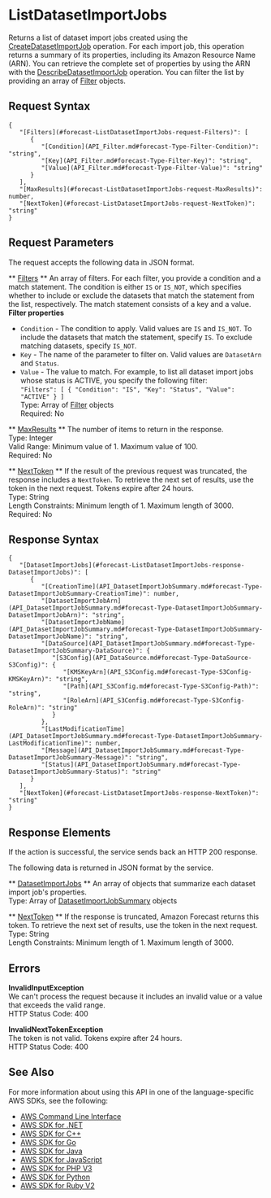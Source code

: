 # ListDatasetImportJobs<a name="API_ListDatasetImportJobs"></a>

Returns a list of dataset import jobs created using the [CreateDatasetImportJob](API_CreateDatasetImportJob.md) operation\. For each import job, this operation returns a summary of its properties, including its Amazon Resource Name \(ARN\)\. You can retrieve the complete set of properties by using the ARN with the [DescribeDatasetImportJob](API_DescribeDatasetImportJob.md) operation\. You can filter the list by providing an array of [Filter](API_Filter.md) objects\.

## Request Syntax<a name="API_ListDatasetImportJobs_RequestSyntax"></a>

```
{
   "[Filters](#forecast-ListDatasetImportJobs-request-Filters)": [ 
      { 
         "[Condition](API_Filter.md#forecast-Type-Filter-Condition)": "string",
         "[Key](API_Filter.md#forecast-Type-Filter-Key)": "string",
         "[Value](API_Filter.md#forecast-Type-Filter-Value)": "string"
      }
   ],
   "[MaxResults](#forecast-ListDatasetImportJobs-request-MaxResults)": number,
   "[NextToken](#forecast-ListDatasetImportJobs-request-NextToken)": "string"
}
```

## Request Parameters<a name="API_ListDatasetImportJobs_RequestParameters"></a>

The request accepts the following data in JSON format\.

 ** [Filters](#API_ListDatasetImportJobs_RequestSyntax) **   <a name="forecast-ListDatasetImportJobs-request-Filters"></a>
An array of filters\. For each filter, you provide a condition and a match statement\. The condition is either `IS` or `IS_NOT`, which specifies whether to include or exclude the datasets that match the statement from the list, respectively\. The match statement consists of a key and a value\.  
 **Filter properties**   
+  `Condition` \- The condition to apply\. Valid values are `IS` and `IS_NOT`\. To include the datasets that match the statement, specify `IS`\. To exclude matching datasets, specify `IS_NOT`\.
+  `Key` \- The name of the parameter to filter on\. Valid values are `DatasetArn` and `Status`\.
+  `Value` \- The value to match\.
For example, to list all dataset import jobs whose status is ACTIVE, you specify the following filter:  
 `"Filters": [ { "Condition": "IS", "Key": "Status", "Value": "ACTIVE" } ]`   
Type: Array of [Filter](API_Filter.md) objects  
Required: No

 ** [MaxResults](#API_ListDatasetImportJobs_RequestSyntax) **   <a name="forecast-ListDatasetImportJobs-request-MaxResults"></a>
The number of items to return in the response\.  
Type: Integer  
Valid Range: Minimum value of 1\. Maximum value of 100\.  
Required: No

 ** [NextToken](#API_ListDatasetImportJobs_RequestSyntax) **   <a name="forecast-ListDatasetImportJobs-request-NextToken"></a>
If the result of the previous request was truncated, the response includes a `NextToken`\. To retrieve the next set of results, use the token in the next request\. Tokens expire after 24 hours\.  
Type: String  
Length Constraints: Minimum length of 1\. Maximum length of 3000\.  
Required: No

## Response Syntax<a name="API_ListDatasetImportJobs_ResponseSyntax"></a>

```
{
   "[DatasetImportJobs](#forecast-ListDatasetImportJobs-response-DatasetImportJobs)": [ 
      { 
         "[CreationTime](API_DatasetImportJobSummary.md#forecast-Type-DatasetImportJobSummary-CreationTime)": number,
         "[DatasetImportJobArn](API_DatasetImportJobSummary.md#forecast-Type-DatasetImportJobSummary-DatasetImportJobArn)": "string",
         "[DatasetImportJobName](API_DatasetImportJobSummary.md#forecast-Type-DatasetImportJobSummary-DatasetImportJobName)": "string",
         "[DataSource](API_DatasetImportJobSummary.md#forecast-Type-DatasetImportJobSummary-DataSource)": { 
            "[S3Config](API_DataSource.md#forecast-Type-DataSource-S3Config)": { 
               "[KMSKeyArn](API_S3Config.md#forecast-Type-S3Config-KMSKeyArn)": "string",
               "[Path](API_S3Config.md#forecast-Type-S3Config-Path)": "string",
               "[RoleArn](API_S3Config.md#forecast-Type-S3Config-RoleArn)": "string"
            }
         },
         "[LastModificationTime](API_DatasetImportJobSummary.md#forecast-Type-DatasetImportJobSummary-LastModificationTime)": number,
         "[Message](API_DatasetImportJobSummary.md#forecast-Type-DatasetImportJobSummary-Message)": "string",
         "[Status](API_DatasetImportJobSummary.md#forecast-Type-DatasetImportJobSummary-Status)": "string"
      }
   ],
   "[NextToken](#forecast-ListDatasetImportJobs-response-NextToken)": "string"
}
```

## Response Elements<a name="API_ListDatasetImportJobs_ResponseElements"></a>

If the action is successful, the service sends back an HTTP 200 response\.

The following data is returned in JSON format by the service\.

 ** [DatasetImportJobs](#API_ListDatasetImportJobs_ResponseSyntax) **   <a name="forecast-ListDatasetImportJobs-response-DatasetImportJobs"></a>
An array of objects that summarize each dataset import job's properties\.  
Type: Array of [DatasetImportJobSummary](API_DatasetImportJobSummary.md) objects

 ** [NextToken](#API_ListDatasetImportJobs_ResponseSyntax) **   <a name="forecast-ListDatasetImportJobs-response-NextToken"></a>
If the response is truncated, Amazon Forecast returns this token\. To retrieve the next set of results, use the token in the next request\.  
Type: String  
Length Constraints: Minimum length of 1\. Maximum length of 3000\.

## Errors<a name="API_ListDatasetImportJobs_Errors"></a>

 **InvalidInputException**   
We can't process the request because it includes an invalid value or a value that exceeds the valid range\.  
HTTP Status Code: 400

 **InvalidNextTokenException**   
The token is not valid\. Tokens expire after 24 hours\.  
HTTP Status Code: 400

## See Also<a name="API_ListDatasetImportJobs_SeeAlso"></a>

For more information about using this API in one of the language\-specific AWS SDKs, see the following:
+  [AWS Command Line Interface](https://docs.aws.amazon.com/goto/aws-cli/forecast-2018-06-26/ListDatasetImportJobs) 
+  [AWS SDK for \.NET](https://docs.aws.amazon.com/goto/DotNetSDKV3/forecast-2018-06-26/ListDatasetImportJobs) 
+  [AWS SDK for C\+\+](https://docs.aws.amazon.com/goto/SdkForCpp/forecast-2018-06-26/ListDatasetImportJobs) 
+  [AWS SDK for Go](https://docs.aws.amazon.com/goto/SdkForGoV1/forecast-2018-06-26/ListDatasetImportJobs) 
+  [AWS SDK for Java](https://docs.aws.amazon.com/goto/SdkForJava/forecast-2018-06-26/ListDatasetImportJobs) 
+  [AWS SDK for JavaScript](https://docs.aws.amazon.com/goto/AWSJavaScriptSDK/forecast-2018-06-26/ListDatasetImportJobs) 
+  [AWS SDK for PHP V3](https://docs.aws.amazon.com/goto/SdkForPHPV3/forecast-2018-06-26/ListDatasetImportJobs) 
+  [AWS SDK for Python](https://docs.aws.amazon.com/goto/boto3/forecast-2018-06-26/ListDatasetImportJobs) 
+  [AWS SDK for Ruby V2](https://docs.aws.amazon.com/goto/SdkForRubyV2/forecast-2018-06-26/ListDatasetImportJobs) 